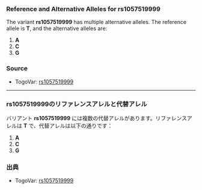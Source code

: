 ### Reference and Alternative Alleles for rs1057519999
The variant **rs1057519999** has multiple alternative alleles. The reference allele is **T**, and the alternative alleles are:
1. **A**
2. **C**
3. **G**

### Source
- TogoVar: [rs1057519999](https://identifiers.org/dbsnp/rs1057519999)

---

### rs1057519999のリファレンスアレルと代替アレル
バリアント **rs1057519999** には複数の代替アレルがあります。リファレンスアレルは **T** で、代替アレルは以下の通りです：
1. **A**
2. **C**
3. **G**

### 出典
- TogoVar: [rs1057519999](https://identifiers.org/dbsnp/rs1057519999)